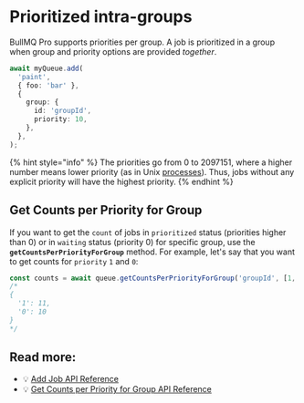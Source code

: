 # Prioritized intra-groups

BullMQ Pro supports priorities per group. A job is prioritized in a group when group and priority options are provided _together_.

```typescript
await myQueue.add(
  'paint',
  { foo: 'bar' },
  {
    group: {
      id: 'groupId',
      priority: 10,
    },
  },
);
```

{% hint style="info" %}
The priorities go from 0 to 2097151, where a higher number means lower priority (as in Unix [processes](https://en.wikipedia.org/wiki/Nice\_\(Unix\))). Thus, jobs without any explicit priority will have the highest priority.
{% endhint %}

## Get Counts per Priority for Group

If you want to get the `count` of jobs in `prioritized` status (priorities higher than 0) or in `waiting` status (priority 0) for specific group, use the **`getCountsPerPriorityForGroup`** method. For example, let's say that you want to get counts for `priority` `1` and `0`:

```typescript
const counts = await queue.getCountsPerPriorityForGroup('groupId', [1, 0]);
/*
{
  '1': 11,
  '0': 10
}
*/
```

## Read more:

* 💡 [Add Job API Reference](https://api.bullmq.pro/classes/v7.Queue.html#add)
* 💡 [Get Counts per Priority for Group API Reference](https://api.bullmq.pro/classes/v7.Queue.html#getCountsPerPriorityForGroup)

